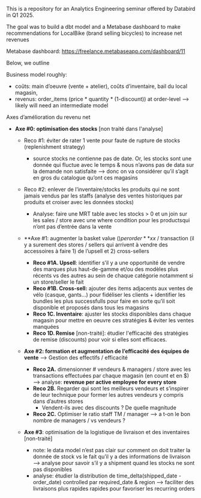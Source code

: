 This is a repository for an Analytics Engineering seminar offered by Databird in Q1 2025.

The goal was to build a dbt model and a Metabase dashboard to make recommendations for LocalBike (brand selling bicycles) to increase net revenues

Metabase dashboard: https://freelance.metabaseapp.com/dashboard/11

Below, we outline

Business model roughly:
- coûts: main d’oeuvre (vente + atelier), coûts d’inventaire, bail du local magasin,
- revenus: order_items (price * quantity * (1-discount)) at order-level —> likely will need an intermediate model

Axes d’amélioration du revenu net

- **Axe #0: optimisation des stocks** [non traité dans l'analyse]
    - Reco #1: éviter de rater 1 vente pour faute de rupture de stocks (replenishment strategy)
        - source stocks ne contienne pas de date. Or, les stocks sont une donnée qui fluctue avec le temps & nous n’avons pas de data sur la demande non satisfaite —> donc on va considérer qu’il s’agit en gros du catalogue qu’ont ces magasins
    - Reco #2: enlever de l’inventaire/stocks les produits qui ne sont jamais vendus par les staffs (analyse des ventes historiques par produits et croiser avec les données stocks)
        - Analyse: faire une MRT table avec les stocks > 0 et un join sur les sales / store avec une where condition pour les productsqui n’ont pas d’entrée dans la vente
    - **Axe #1: augmenter la basket value ($) per order** xx$ / transaction (il y a surement des stores / sellers qui arrivent à vendre des accessoires à faire 1) de l’upsell et 2) cross-sellers
        - **Reco #1A. Upsell**: identifier s’il y a une opportunité de vendre des marques plus haut-de-gamme et/ou des modèles plus récents vs des autres au sein de chaque catégorie  notamment si un store/seller le fait
        - **Reco #1B. Cross-sell:** ajouter des items adjacents aux ventes de vélo (casque, gants…) pour fidéliser les clients + identifier les bundles les plus successfulls pour faire en sorte qu’il soit disponible et proposés dans tous les magasins
        - **Reco 1C. Inventaire**: ajuster les stocks disponibles dans chaque magasin pour mettre en oeuvre ces stratégies & éviter les ventes manquées
        - **Reco 1D. Remise** [non-traité]: étudier l'efficacité des stratégies de remise (discounts) pour voir si elles sont efficaces.
    - **Axe #2: formation et augmentation de l’efficacité des équipes de vente**  —> Gestion des effectifs / efficacité
        - **Reco 2A.** dimensionner # vendeurs & managers / store avec les transactions effectuées par chaque magasin (en count et en $) —> analyse: **revenue per active employee for every store**
        - **Reco 2B.** Regarder qui sont les meilleurs vendeurs et s’inspirer de leur technique pour former les autres vendeurs y compris dans d’autres stores
            - Vendent-ils avec des discounts ? De quelle magnitude
        - **Reco 2C.** Optimiser le ratio staff TM / manager —> a t-on le bon nombre de managers / vs vendeurs ?
  
    - **Axe #3**: optimisation de la logistique de livraison et des inventaires [non-traité]
        - note: le data model n’est pas clair sur comment on doit traiter la donnée de stock vs le fait qu’il y a des informations de livraison —> analyse pour savoir s’il y a shipment quand les stocks ne sont pas disponibles
        - analyse: étudier la distribution de time_delta(shipped_date - order_date) controlled par required_date & region —> faciliter des livraisons plus rapides rapides pour favoriser les recurring orders

